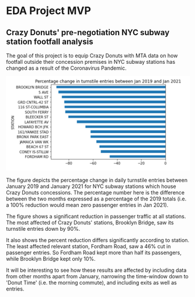 # EDA Project MVP

## Crazy Donuts' pre-negotiation NYC subway station footfall analysis

The goal of this project is to equip Crazy Donuts with MTA data on how footfall outside their concession premises in NYC subway stations has changed as a result of the Coronavirus Pandemic.

![](mvp1.png)

The figure depicts the percentage change in daily turnstile entries between January 2019 and January 2021 for NYC subway stations which house Crazy Donuts concessions. The percentage number here is the difference between the two months expressed as a percentage of the 2019 totals (i.e. a 100% reduction would mean zero passenger entries in Jan 2021).

The figure shows a significant reduction in passenger traffic at all stations. The most affected of Crazy Donuts' stations, Brooklyn Bridge, saw its turnstile entries down by 90%.

It also shows the percent reduction differs significantly according to station. The least affected relevant station, Fordham Road, saw a 46% cut in passenger entries. So Fordham Road kept more than half its passengers, while Brooklyn Bridge kept only 10%.

It will be interesting to see how these results are affected by including data from other months apart from January, narrowing the time-window down to 'Donut Time' (i.e. the morning commute), and including exits as well as entries. 